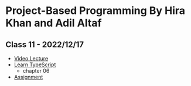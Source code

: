 # Project-Based Programming By Hira Khan and Adil Altaf

## Class 11 - 2022/12/17

- [Video Lecture](https://youtu.be/anLA06LCASo)
- [Learn TypeScript](https://drive.google.com/file/d/1_QjUYMUTV84FI1p5Pql8qlKzyh-meHFb/view?usp=sharing)
  - chapter 06
- [Assignment](../assignments/class_11-20221217/)

